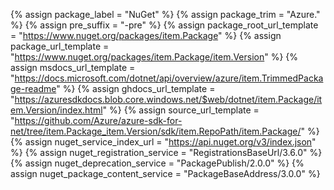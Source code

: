 {% assign package_label = "NuGet" %}
{% assign package_trim = "Azure." %}
{% assign pre_suffix = "-pre" %}
{% assign package_root_url_template = "https://www.nuget.org/packages/item.Package" %}
{% assign package_url_template = "https://www.nuget.org/packages/item.Package/item.Version" %}
{% assign msdocs_url_template = "https://docs.microsoft.com/dotnet/api/overview/azure/item.TrimmedPackage-readme" %}
{% assign ghdocs_url_template = "https://azuresdkdocs.blob.core.windows.net/$web/dotnet/item.Package/item.Version/index.html" %}
{% assign source_url_template = "https://github.com/Azure/azure-sdk-for-net/tree/item.Package_item.Version/sdk/item.RepoPath/item.Package/" %}
{% assign nuget_service_index_url = "https://api.nuget.org/v3/index.json" %}
{% assign nuget_registration_service = "RegistrationsBaseUrl/3.6.0" %}
{% assign nuget_deprecation_service = "PackagePublish/2.0.0" %}
{% assign nuget_package_content_service = "PackageBaseAddress/3.0.0" %}

